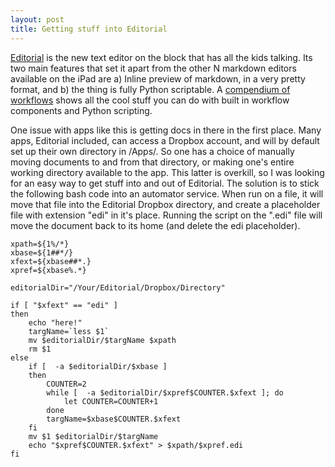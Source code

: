 ```yaml
---
layout: post
title: Getting stuff into Editorial
---
```


[Editorial](http://omz-software.com/editorial/) is the new text editor on the block that has all the kids talking. Its two main features that set it apart from the other N markdown editors available on the iPad are a) Inline preview of markdown, in a very pretty format, and b) the thing is fully Python scriptable. A [compendium of workflows](http://editorial-app.appspot.com/) shows all the cool stuff you can do with built in workflow components and Python scripting.

One issue with apps like this is getting docs in there in the first place. Many apps, Editorial included, can access a Dropbox account, and will by default set up their own directory in /Apps/. So one has a choice of manually moving documents to and from that directory, or making one's entire working directory available to the app. This latter is overkill, so I was looking for an easy way to get stuff into and out of Editorial. The solution is to stick the following bash code into an automator service. When run on a file, it will move that file into the Editorial Dropbox directory, and create a placeholder file with extension "edi" in it's place. Running the script on the ".edi" file will move the document back to its home (and delete the edi placeholder).

```
xpath=${1%/*} 
xbase=${1##*/}
xfext=${xbase##*.}
xpref=${xbase%.*}

editorialDir="/Your/Editorial/Dropbox/Directory"

if [ "$xfext" == "edi" ]
then
    echo "here!"
    targName=`less $1`
    mv $editorialDir/$targName $xpath
    rm $1
else
    if [  -a $editorialDir/$xbase ]
    then
        COUNTER=2
        while [  -a $editorialDir/$xpref$COUNTER.$xfext ]; do
            let COUNTER=COUNTER+1
        done
        targName=$xbase$COUNTER.$xfext
    fi
    mv $1 $editorialDir/$targName
    echo "$xpref$COUNTER.$xfext" > $xpath/$xpref.edi
fi
```